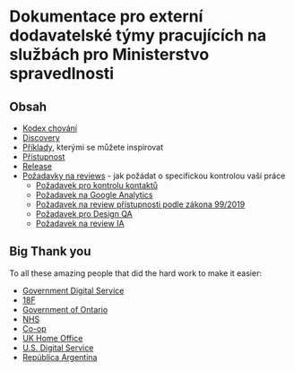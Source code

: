 # Dokumentace pro externí dodavatelské týmy pracujících na službách pro Ministerstvo spravedlnosti

## Obsah
* [Kodex chování](kodex-chovani.md)
* [Discovery](discovery)
* [Příklady](priklady), kterými se můžete inspirovat
* [Přístupnost](pristupnost)
* [Release](release)
* [Požadavky na reviews](reviews) - jak požádat o specifickou kontrolou vaší práce
  * [Požadavek pro kontrolu kontaktů](reviews/pozadavek-kontakty-review.md)
  * [Požadavek na Google Analytics](reviews/pozadavek-google-analytics-review.md)
  * [Požadavek na review přístupnosti podle zákona 99/2019](reviews/pozadavek-pristupnost-review.md)
  * [Požadavek pro Design QA](reviews/pozadavek-design-qa.md)
  * [Požadavek na review IA](reviews/pozadavek-ia-review.md)   

## Big Thank you
To all these amazing people that did the hard work to make it easier:
* [Government Digital Service](https://github.com/alphagov)
* [18F](https://github.com/18F)
* [Government of Ontario](https://github.com/ongov)
* [NHS](https://github.com/nhsuk)
* [Co-op](https://github.com/coopdigital)
* [UK Home Office](https://github.com/UKHomeOffice)
* [U.S. Digital Service](https://github.com/usds)
* [República Argentina](https://github.com/argob)
